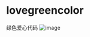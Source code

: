 # lovegreencolor
绿色爱心代码
![image](https://github.com/love99you/lovegreencolor/assets/118249630/c3670a3f-45f9-46f4-9a8d-8c2758dc5695)
